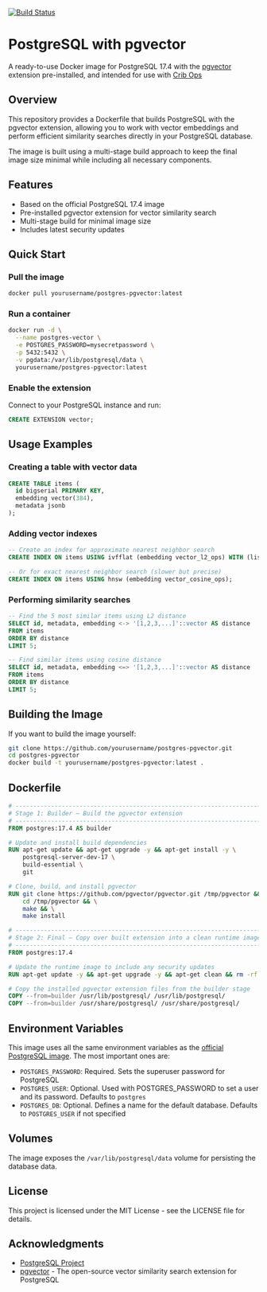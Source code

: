 [![Build Status](https://img.shields.io/badge/build-passing-brightgreen)](https://github.com/cloudbedrock/postgres)
# PostgreSQL with pgvector

A ready-to-use Docker image for PostgreSQL 17.4 with the [pgvector](https://github.com/pgvector/pgvector) extension pre-installed, and intended for use with [Crib Ops](https://github.com/cloudbedrock/cribops-docs)

## Overview

This repository provides a Dockerfile that builds PostgreSQL with the pgvector extension, allowing you to work with vector embeddings and perform efficient similarity searches directly in your PostgreSQL database.

The image is built using a multi-stage build approach to keep the final image size minimal while including all necessary components.

## Features

- Based on the official PostgreSQL 17.4 image
- Pre-installed pgvector extension for vector similarity search
- Multi-stage build for minimal image size
- Includes latest security updates

## Quick Start

### Pull the image

```bash
docker pull yourusername/postgres-pgvector:latest
```

### Run a container

```bash
docker run -d \
  --name postgres-vector \
  -e POSTGRES_PASSWORD=mysecretpassword \
  -p 5432:5432 \
  -v pgdata:/var/lib/postgresql/data \
  yourusername/postgres-pgvector:latest
```

### Enable the extension

Connect to your PostgreSQL instance and run:

```sql
CREATE EXTENSION vector;
```

## Usage Examples

### Creating a table with vector data

```sql
CREATE TABLE items (
  id bigserial PRIMARY KEY,
  embedding vector(384),
  metadata jsonb
);
```

### Adding vector indexes

```sql
-- Create an index for approximate nearest neighbor search
CREATE INDEX ON items USING ivfflat (embedding vector_l2_ops) WITH (lists = 100);

-- Or for exact nearest neighbor search (slower but precise)
CREATE INDEX ON items USING hnsw (embedding vector_cosine_ops);
```

### Performing similarity searches

```sql
-- Find the 5 most similar items using L2 distance
SELECT id, metadata, embedding <-> '[1,2,3,...]'::vector AS distance
FROM items
ORDER BY distance
LIMIT 5;

-- Find similar items using cosine distance
SELECT id, metadata, embedding <=> '[1,2,3,...]'::vector AS distance
FROM items
ORDER BY distance
LIMIT 5;
```

## Building the Image

If you want to build the image yourself:

```bash
git clone https://github.com/yourusername/postgres-pgvector.git
cd postgres-pgvector
docker build -t yourusername/postgres-pgvector:latest .
```

## Dockerfile

```dockerfile
# -----------------------------------------------------------------------------
# Stage 1: Builder – Build the pgvector extension
# -----------------------------------------------------------------------------
FROM postgres:17.4 AS builder

# Update and install build dependencies
RUN apt-get update && apt-get upgrade -y && apt-get install -y \
    postgresql-server-dev-17 \
    build-essential \
    git

# Clone, build, and install pgvector
RUN git clone https://github.com/pgvector/pgvector.git /tmp/pgvector && \
    cd /tmp/pgvector && \
    make && \
    make install

# -----------------------------------------------------------------------------
# Stage 2: Final – Copy over built extension into a clean runtime image
# -----------------------------------------------------------------------------
FROM postgres:17.4

# Update the runtime image to include any security updates
RUN apt-get update -y && apt-get upgrade -y && apt-get clean && rm -rf /var/lib/apt/lists/*

# Copy the installed pgvector extension files from the builder stage
COPY --from=builder /usr/lib/postgresql/ /usr/lib/postgresql/
COPY --from=builder /usr/share/postgresql/ /usr/share/postgresql/
```

## Environment Variables

This image uses all the same environment variables as the [official PostgreSQL image](https://hub.docker.com/_/postgres/). The most important ones are:

- `POSTGRES_PASSWORD`: Required. Sets the superuser password for PostgreSQL
- `POSTGRES_USER`: Optional. Used with POSTGRES_PASSWORD to set a user and its password. Defaults to `postgres`
- `POSTGRES_DB`: Optional. Defines a name for the default database. Defaults to `POSTGRES_USER` if not specified

## Volumes

The image exposes the `/var/lib/postgresql/data` volume for persisting the database data.

## License

This project is licensed under the MIT License - see the LICENSE file for details.

## Acknowledgments

- [PostgreSQL Project](https://www.postgresql.org/)
- [pgvector](https://github.com/pgvector/pgvector) - The open-source vector similarity search extension for PostgreSQL

